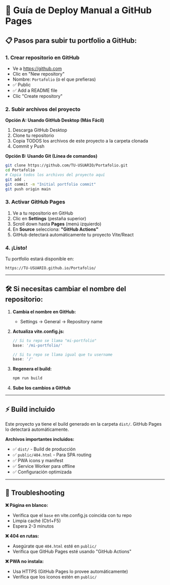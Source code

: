 # 🚀 Guía de Deploy Manual a GitHub Pages

## 📋 Pasos para subir tu portfolio a GitHub:

### 1. **Crear repositorio en GitHub**
- Ve a https://github.com
- Clic en "New repository"
- Nombre: `Portafolio` (o el que prefieras)
- ✅ Public
- ✅ Add a README file
- Clic "Create repository"

### 2. **Subir archivos del proyecto**

**Opción A: Usando GitHub Desktop (Más Fácil)**
1. Descarga GitHub Desktop
2. Clone tu repositorio
3. Copia TODOS los archivos de este proyecto a la carpeta clonada
4. Commit y Push

**Opción B: Usando Git (Línea de comandos)**
```bash
git clone https://github.com/TU-USUARIO/Portafolio.git
cd Portafolio
# Copia todos los archivos del proyecto aquí
git add .
git commit -m "Initial portfolio commit"
git push origin main
```

### 3. **Activar GitHub Pages**
1. Ve a tu repositorio en GitHub
2. Clic en **Settings** (pestaña superior)
3. Scroll down hasta **Pages** (menú izquierdo)
4. En **Source** selecciona: **"GitHub Actions"**
5. GitHub detectará automáticamente tu proyecto Vite/React

### 4. **¡Listo!** 
Tu portfolio estará disponible en:
```
https://TU-USUARIO.github.io/Portafolio/
```

---

## 🛠️ Si necesitas cambiar el nombre del repositorio:

1. **Cambia el nombre en GitHub:**
   - Settings → General → Repository name

2. **Actualiza vite.config.js:**
   ```javascript
   // Si tu repo se llama "mi-portfolio"
   base: '/mi-portfolio/'
   
   // Si tu repo se llama igual que tu username
   base: '/'
   ```

3. **Regenera el build:**
   ```bash
   npm run build
   ```

4. **Sube los cambios a GitHub**

---

## ⚡ Build incluido

Este proyecto ya tiene el build generado en la carpeta `dist/`. GitHub Pages lo detectará automáticamente.

**Archivos importantes incluidos:**
- ✅ `dist/` - Build de producción
- ✅ `public/404.html` - Para SPA routing
- ✅ PWA icons y manifest
- ✅ Service Worker para offline
- ✅ Configuración optimizada

---

## 🔧 Troubleshooting

**❌ Página en blanco:**
- Verifica que el `base` en vite.config.js coincida con tu repo
- Limpia caché (Ctrl+F5)
- Espera 2-3 minutos

**❌ 404 en rutas:**
- Asegúrate que `404.html` esté en `public/`
- Verifica que GitHub Pages esté usando "GitHub Actions"

**❌ PWA no instala:**
- Usa HTTPS (GitHub Pages lo provee automáticamente)
- Verifica que los iconos estén en `public/`